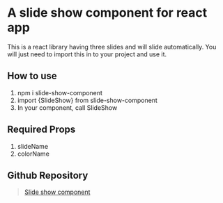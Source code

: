 # A slide show component for react app
This is a react library having three slides and will slide automatically.
You will just need to import this in to your project and use it.

## How to use
1. npm i slide-show-component
2. import  {SlideShow} from slide-show-component
3. In your component, call SlideShow

## Required Props
1. slideName
2. colorName

## Github Repository
>[Slide show component](https://www.google.com)
